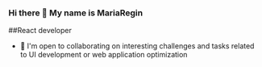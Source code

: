 ### Hi there 👋 My name is MariaRegin

##React developer

- 💬 I'm open to collaborating on interesting challenges and tasks related to UI development or web application optimization

